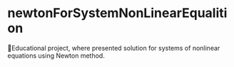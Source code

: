 # newtonForSystemNonLinearEqualition
📖Educational project, where presented solution for systems of nonlinear equations using Newton method.
